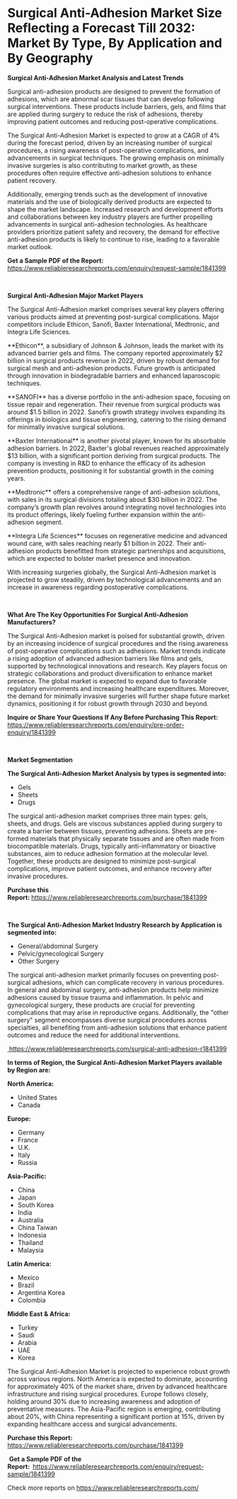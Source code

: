 <p><h1>Surgical Anti-Adhesion Market Size Reflecting a Forecast Till 2032: Market By Type, By Application and By Geography</h1></p><p><strong>Surgical Anti-Adhesion Market Analysis and Latest Trends</strong></p>
<p><p>Surgical anti-adhesion products are designed to prevent the formation of adhesions, which are abnormal scar tissues that can develop following surgical interventions. These products include barriers, gels, and films that are applied during surgery to reduce the risk of adhesions, thereby improving patient outcomes and reducing post-operative complications.</p><p>The Surgical Anti-Adhesion Market is expected to grow at a CAGR of 4% during the forecast period, driven by an increasing number of surgical procedures, a rising awareness of post-operative complications, and advancements in surgical techniques. The growing emphasis on minimally invasive surgeries is also contributing to market growth, as these procedures often require effective anti-adhesion solutions to enhance patient recovery.</p><p>Additionally, emerging trends such as the development of innovative materials and the use of biologically derived products are expected to shape the market landscape. Increased research and development efforts and collaborations between key industry players are further propelling advancements in surgical anti-adhesion technologies. As healthcare providers prioritize patient safety and recovery, the demand for effective anti-adhesion products is likely to continue to rise, leading to a favorable market outlook.</p></p>
<p><strong>Get a Sample PDF of the Report:&nbsp;</strong> <a href="https://www.reliableresearchreports.com/enquiry/request-sample/1841399?utm_campaign=3064&utm_medium=2&utm_source=Github&utm_content=ia&utm_term=05032025&utm_id=surgical-anti-adhesion">https://www.reliableresearchreports.com/enquiry/request-sample/1841399</a></p>
<p>&nbsp;</p>
<p><strong>Surgical Anti-Adhesion Major Market Players</strong></p>
<p><p>The Surgical Anti-Adhesion market comprises several key players offering various products aimed at preventing post-surgical complications. Major competitors include Ethicon, Sanofi, Baxter International, Medtronic, and Integra Life Sciences.</p><p>**Ethicon**, a subsidiary of Johnson & Johnson, leads the market with its advanced barrier gels and films. The company reported approximately $2 billion in surgical products revenue in 2022, driven by robust demand for surgical mesh and anti-adhesion products. Future growth is anticipated through innovation in biodegradable barriers and enhanced laparoscopic techniques.</p><p>**SANOFI** has a diverse portfolio in the anti-adhesion space, focusing on tissue repair and regeneration. Their revenue from surgical products was around $1.5 billion in 2022. Sanofi’s growth strategy involves expanding its offerings in biologics and tissue engineering, catering to the rising demand for minimally invasive surgical solutions.</p><p>**Baxter International** is another pivotal player, known for its absorbable adhesion barriers. In 2022, Baxter's global revenues reached approximately $13 billion, with a significant portion deriving from surgical products. The company is investing in R&D to enhance the efficacy of its adhesion prevention products, positioning it for substantial growth in the coming years.</p><p>**Medtronic** offers a comprehensive range of anti-adhesion solutions, with sales in its surgical divisions totaling about $30 billion in 2022. The company’s growth plan revolves around integrating novel technologies into its product offerings, likely fueling further expansion within the anti-adhesion segment.</p><p>**Integra Life Sciences** focuses on regenerative medicine and advanced wound care, with sales reaching nearly $1 billion in 2022. Their anti-adhesion products benefitted from strategic partnerships and acquisitions, which are expected to bolster market presence and innovation.</p><p>With increasing surgeries globally, the Surgical Anti-Adhesion market is projected to grow steadily, driven by technological advancements and an increase in awareness regarding postoperative complications.</p></p>
<p>&nbsp;</p>
<p><strong>What Are The Key Opportunities For Surgical Anti-Adhesion Manufacturers?</strong></p>
<p><p>The Surgical Anti-Adhesion market is poised for substantial growth, driven by an increasing incidence of surgical procedures and the rising awareness of post-operative complications such as adhesions. Market trends indicate a rising adoption of advanced adhesion barriers like films and gels, supported by technological innovations and research. Key players focus on strategic collaborations and product diversification to enhance market presence. The global market is expected to expand due to favorable regulatory environments and increasing healthcare expenditures. Moreover, the demand for minimally invasive surgeries will further shape future market dynamics, positioning it for robust growth through 2030 and beyond.</p></p>
<p><strong>Inquire or Share Your Questions If Any Before Purchasing This Report:</strong> <a href="https://www.reliableresearchreports.com/enquiry/pre-order-enquiry/1841399?utm_campaign=3064&utm_medium=2&utm_source=Github&utm_content=ia&utm_term=05032025&utm_id=surgical-anti-adhesion">https://www.reliableresearchreports.com/enquiry/pre-order-enquiry/1841399</a></p>
<p>&nbsp;</p>
<p><strong>Market Segmentation</strong></p>
<p><strong>The Surgical Anti-Adhesion Market Analysis by types is segmented into:</strong></p>
<p><ul><li>Gels</li><li>Sheets</li><li>Drugs</li></ul></p>
<p><p>The surgical anti-adhesion market comprises three main types: gels, sheets, and drugs. Gels are viscous substances applied during surgery to create a barrier between tissues, preventing adhesions. Sheets are pre-formed materials that physically separate tissues and are often made from biocompatible materials. Drugs, typically anti-inflammatory or bioactive substances, aim to reduce adhesion formation at the molecular level. Together, these products are designed to minimize post-surgical complications, improve patient outcomes, and enhance recovery after invasive procedures.</p></p>
<p><strong>Purchase this Report:&nbsp;</strong><a href="https://www.reliableresearchreports.com/purchase/1841399?utm_campaign=3064&utm_medium=2&utm_source=Github&utm_content=ia&utm_term=05032025&utm_id=surgical-anti-adhesion">https://www.reliableresearchreports.com/purchase/1841399</a></p>
<p>&nbsp;</p>
<p><strong>The Surgical Anti-Adhesion Market Industry Research by Application is segmented into:</strong></p>
<p><ul><li>General/abdominal Surgery</li><li>Pelvic/gynecological Surgery</li><li>Other Surgery</li></ul></p>
<p><p>The surgical anti-adhesion market primarily focuses on preventing post-surgical adhesions, which can complicate recovery in various procedures. In general and abdominal surgery, anti-adhesion products help minimize adhesions caused by tissue trauma and inflammation. In pelvic and gynecological surgery, these products are crucial for preventing complications that may arise in reproductive organs. Additionally, the "other surgery" segment encompasses diverse surgical procedures across specialties, all benefiting from anti-adhesion solutions that enhance patient outcomes and reduce the need for additional interventions.</p></p>
<p><a href="https://www.reliableresearchreports.com/surgical-anti-adhesion-r1841399?utm_campaign=3064&utm_medium=2&utm_source=Github&utm_content=ia&utm_term=05032025&utm_id=surgical-anti-adhesion">&nbsp;https://www.reliableresearchreports.com/surgical-anti-adhesion-r1841399</a></p>
<p><strong>In terms of Region, the Surgical Anti-Adhesion Market Players available by Region are:</strong></p>
<p>
    <p> <strong> North America: </strong>
        <ul>
            <li>United States</li>
            <li>Canada</li>
        </ul>
        </p> 
    <p> <strong> Europe: </strong>
        <ul>
            <li>Germany</li>
            <li>France</li>
            <li>U.K.</li>
            <li>Italy</li>
            <li>Russia</li>
        </ul>
        </p> 
    <p> <strong> Asia-Pacific: </strong>
        <ul>
            <li>China</li>
            <li>Japan</li>
            <li>South Korea</li>
            <li>India</li>
            <li>Australia</li>
            <li>China Taiwan</li>
            <li>Indonesia</li>
            <li>Thailand</li>
            <li>Malaysia</li>
        </ul>
        </p> 
    <p> <strong> Latin America: </strong>
        <ul>
            <li>Mexico</li>
            <li>Brazil</li>
            <li>Argentina Korea</li>
            <li>Colombia</li>
        </ul>
        </p> 
    <p> <strong> Middle East & Africa: </strong>
        <ul>
            <li>Turkey</li>
            <li>Saudi</li>
            <li>Arabia</li>
            <li>UAE</li>
            <li>Korea</li>
        </ul>
    </p>
    </p>
<p><p>The Surgical Anti-Adhesion Market is projected to experience robust growth across various regions. North America is expected to dominate, accounting for approximately 40% of the market share, driven by advanced healthcare infrastructure and rising surgical procedures. Europe follows closely, holding around 30% due to increasing awareness and adoption of preventative measures. The Asia-Pacific region is emerging, contributing about 20%, with China representing a significant portion at 15%, driven by expanding healthcare access and surgical advancements.</p></p>
<p><strong>Purchase this Report: </strong><a href="https://www.reliableresearchreports.com/purchase/1841399?utm_campaign=3064&utm_medium=2&utm_source=Github&utm_content=ia&utm_term=05032025&utm_id=surgical-anti-adhesion">https://www.reliableresearchreports.com/purchase/1841399</a></p>
<p>&nbsp;<strong>Get a Sample PDF of the Report:&nbsp;&nbsp;</strong><a href="https://www.reliableresearchreports.com/enquiry/request-sample/1841399?utm_campaign=3064&utm_medium=2&utm_source=Github&utm_content=ia&utm_term=05032025&utm_id=surgical-anti-adhesion">https://www.reliableresearchreports.com/enquiry/request-sample/1841399</a></p>
<p><strong></strong></p>
<p>Check more reports on <a href="https://www.reliableresearchreports.com/?utm_campaign=3064&utm_medium=2&utm_source=Github&utm_content=ia&utm_term=05032025&utm_id=surgical-anti-adhesion">https://www.reliableresearchreports.com/</a></p>